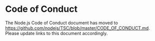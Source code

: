 # Code of Conduct

The Node.js Code of Conduct document has moved to
https://github.com/nodejs/TSC/blob/master/CODE_OF_CONDUCT.md. Please update
links to this document accordingly.
